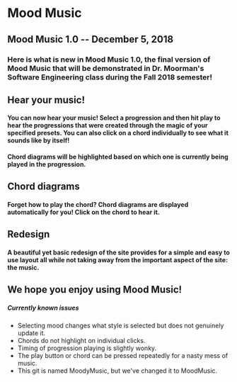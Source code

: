 # Mood Music

## Mood Music 1.0 -- December 5, 2018

### Here is what is new in Mood Music 1.0, the final version of Mood Music that will be demonstrated in Dr. Moorman's Software Engineering class during the Fall 2018 semester!

## Hear your music!
#### You can now hear your music! Select a progression and then hit play to hear the progressions that were created through the magic of your specified presets. You can also click on a chord individually to see what it sounds like by itself!

#### Chord diagrams will be highlighted based on which one is currently being played in the progression.

## Chord diagrams
#### Forget how to play the chord? Chord diagrams are displayed automatically for you! Click on the chord to hear it.

## Redesign
#### A beautiful yet basic redesign of the site provides for a simple and easy to use layout all while not taking away from the important aspect of the site: the music.

## We hope you enjoy using Mood Music!

##### Currently known issues
- Selecting mood changes what style is selected but does not genuinely update it.
- Chords do not highlight on individual clicks.
- Timing of progression playing is slightly wonky.
- The play button or chord can be pressed repeatedly for a nasty mess of music.
- This git is named MoodyMusic, but we've changed it to MoodMusic.
